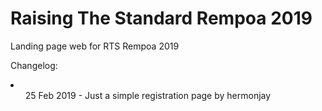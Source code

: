 # Raising The Standard Rempoa 2019
Landing page web for RTS Rempoa 2019  
  
Changelog:
<li>
  <ol>25 Feb 2019 - Just a simple registration page by hermonjay</ol>
</li>
